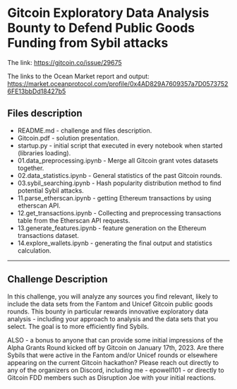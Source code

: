 # Gitcoin Exploratory Data Analysis Bounty to Defend Public Goods Funding from Sybil attacks
The link: https://gitcoin.co/issue/29675

The links to the Ocean Market report and output: https://market.oceanprotocol.com/profile/0x4AD829A7609357a7D05737526FE13bbDd18427b5

## Files description

- README.md - challenge and files description.
- Gitcoin.pdf - solution presentation.
- startup.py - initial script that executed in every notebook when started (libraries loading).
- 01.data_preprocessing.ipynb - Merge all Gitcoin grant votes datasets together.
- 02.data_statistics.ipynb - General statistics of the past Gitcoin rounds.
- 03.sybil_searching.ipynb - Hash popularity distribution method to find potential Sybil attacks.
- 11.parse_etherscan.ipynb - getting Ethereum transactions by using etherscan API.
- 12.get_transactions.ipynb - Collecting and preprocessing transactions table from the Etherscan API requests.
- 13.generate_features.ipynb - feature generation on the Ethereum transactions dataset.
- 14.explore_wallets.ipynb - generating the final output and statistics calculation.

---

## Challenge Description

In this challenge, you will analyze any sources you find relevant, likely to include the data sets from the Fantom and Unicef Gitcoin public goods rounds. This bounty in particular rewards innovative exploratory data analysis - including your approach to analysis and the data sets that you select. The goal is to more efficiently find Sybils.

ALSO - a bonus to anyone that can provide some initial impressions of the Alpha Grants Round kicked off by Gitcoin on January 17th, 2023. Are there Sybils that were active in the Fantom and/or Unicef rounds or elsewhere appearing on the current Gitcoin hackathon? Please reach out directly to any of the organizers on Discord, including me - epowell101 - or directly to Gitcoin FDD members such as Disruption Joe with your initial reactions.
